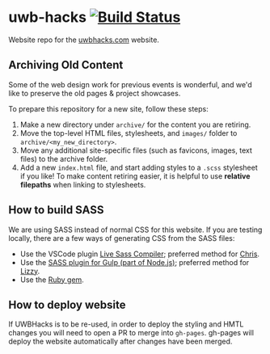 # uwb-hacks [![Build Status](https://travis-ci.com/UWB-ACM/uwb-hacks.svg?branch=master)](https://travis-ci.com/UWB-ACM/uwb-hacks)

Website repo for the [uwbhacks.com](https://uwbhacks.com) website.

## Archiving Old Content

Some of the web design work for previous events is wonderful, and we'd like to preserve the old pages & project showcases.

To prepare this repository for a new site, follow these steps:

1. Make a new directory under `archive/` for the content you are retiring.
2. Move the top-level HTML files, stylesheets, and `images/` folder to `archive/<my_new_directory>`.
3. Move any additional site-specific files (such as favicons, images, text files) to the archive folder.
4. Add a new `index.html` file, and start adding styles to a `.scss` stylesheet if you like! To make content retiring easier, it is helpful to use **relative filepaths** when linking to stylesheets.

## How to build SASS

We are using SASS instead of normal CSS for this website.
If you are testing locally, there are a few ways of generating CSS from the SASS files:
* Use the VSCode plugin [Live Sass Compiler](https://marketplace.visualstudio.com/items?itemName=ritwickdey.live-sass); preferred method for [Chris](https://github.com/chris-johnston).
* Use the [SASS plugin for Gulp (part of Node.js)](https://www.npmjs.com/package/gulp-sass); preferred method for [Lizzy](https://github.com/etcadinfinitum).
* Use the [Ruby gem](https://rubygems.org/gems/sass/versions/3.4.22).

## How to deploy website

If UWBHacks is to be re-used, in order to deploy the styling and HMTL changes you will need to open a PR to merge into `gh-pages`. gh-pages will deploy the website 
automatically after changes have been merged.
